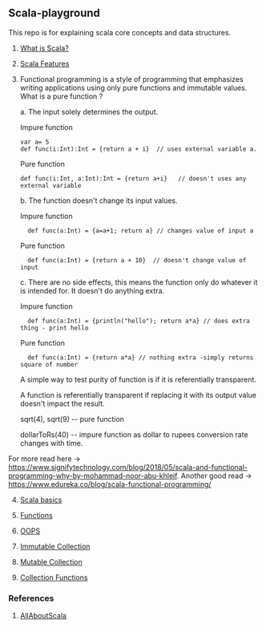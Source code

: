 ## Scala-playground
This repo is for explaining scala core concepts and data structures.

1. [What is Scala?](http://allaboutscala.com/tutorials/scala-introduction/learn-scala-programming-language/)

2. [Scala Features](http://allaboutscala.com/tutorials/scala-introduction/scala-functional-programming-features/)

3. Functional programming is a style of programming that emphasizes writing applications using only pure functions and immutable values.
   What is a pure function ?
   
   a. The input solely determines the output.
   
      Impure function
      
       var a= 5
       def func(i:Int):Int = {return a + i}  // uses external variable a. 
       
      Pure function
      
       def func(i:Int, a:Int):Int = {return a+i}   // doesn't uses any external variable
   b. The function doesn't change its input values.
      
      Impure function
      
         def func(a:Int) = {a=a+1; return a} // changes value of input a
         
      Pure function
      
         def func(a:Int) = {return a + 10}  // doesn't change value of input
   
   c. There are no side effects, this means the function only do whatever it is intended for. It doesn't do anything extra.
   
      Impure function
      
         def func(a:Int) = {println("hello"); return a*a} // does extra thing - print hello
         
      Pure function
      
         def func(a:Int) = {return a*a} // nothing extra -simply returns square of number
         
         
   A simple way to test purity of function is if it is referentially transparent.
   
   A function is referentially transparent if replacing it with its output value doesn't impact the result.
   
   sqrt(4), sqrt(9) -- pure function
   
   dollarToRs(40) -- impure function as dollar to rupees conversion rate changes with time.
   
   
For more read here -> https://www.signifytechnology.com/blog/2018/05/scala-and-functional-programming-why-by-mohammad-noor-abu-khleif. 
Another good read -> https://www.edureka.co/blog/scala-functional-programming/
 
4. [Scala basics](https://github.com/BParesh89/scala-playground/tree/master/src/main/scala/scalabasics)

5. [Functions](https://github.com/BParesh89/scala-playground/tree/master/src/main/scala/functions)

6. [OOPS](https://github.com/BParesh89/scala-playground/tree/master/src/main/scala/oops)

7. [Immutable Collection](https://github.com/BParesh89/scala-playground/tree/master/src/main/scala/immutablecollection)

8. [Mutable Collection](https://github.com/BParesh89/scala-playground/tree/master/src/main/scala/mutablecollection)

9. [Collection Functions](https://github.com/BParesh89/scala-playground/tree/master/src/main/scala/collectionfunctions)
### References
1. [AllAboutScala](http://allaboutscala.com/)
